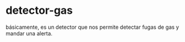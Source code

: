 # detector-gas
básicamente, es un detector que nos permite detectar fugas de gas y mandar una alerta.
